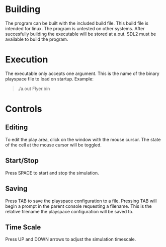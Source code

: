 # Building
The program can be built with the included build file. This build file is intended for linux. The program is untested on other systems. After succesfully building the executable will be stored at a.out. SDL2 must be available to build the program.

# Execution
The executable only accepts one argument. This is the name of the binary playspace file to load on startup. Example:
> ./a.out Flyer.bin
# Controls
## Editing
To edit the play area, click on the window with the mouse cursor. The state of the cell at the mouse cursor will be toggled.
## Start/Stop
Press SPACE to start and stop the simulation.
## Saving
Press TAB to save the playspace configuration to a file. Pressing TAB will begin a prompt in the parent console requesting a filename. This is the relative filename the playspace configuration will be saved to.
## Time Scale
Press UP and DOWN arrows to adjust the simulation timescale.
